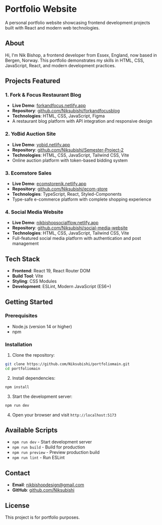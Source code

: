 # Portfolio Website

A personal portfolio website showcasing frontend development projects built with React and modern web technologies.

## About

Hi, I'm Nik Bishop, a frontend developer from Essex, England, now based in Bergen, Norway. This portfolio demonstrates my skills in HTML, CSS, JavaScript, React, and modern development practices.

## Projects Featured

### 1. Fork & Focus Restaurant Blog
- **Live Demo**: [forkandfocus.netlify.app](https://forkandfocus.netlify.app)
- **Repository**: [github.com/Niksubishi/forkandfocusblog](https://github.com/Niksubishi/forkandfocusblog)
- **Technologies**: HTML, CSS, JavaScript, Figma
- A restaurant blog platform with API integration and responsive design

### 2. YoBid Auction Site
- **Live Demo**: [yobid.netlify.app](https://yobid.netlify.app)
- **Repository**: [github.com/Niksubishi/Semester-Project-2](https://github.com/Niksubishi/Semester-Project-2/)
- **Technologies**: HTML, CSS, JavaScript, Tailwind CSS, Vite
- Online auction platform with token-based bidding system

### 3. Ecomstore Sales
- **Live Demo**: [ecomstorenik.netlify.app](https://ecomstorenik.netlify.app)
- **Repository**: [github.com/Niksubishi/ecom-store](https://github.com/Niksubishi/ecom-store/)
- **Technologies**: TypeScript, React, Styled-Components
- Type-safe e-commerce platform with complete shopping experience

### 4. Social Media Website
- **Live Demo**: [nikbishopsocialflow.netlify.app](https://nikbishopsocialflow.netlify.app)
- **Repository**: [github.com/Niksubishi/social-media-website](https://github.com/Niksubishi/social-media-website)
- **Technologies**: HTML, CSS, JavaScript, Tailwind CSS, Vite
- Full-featured social media platform with authentication and post management

## Tech Stack

- **Frontend**: React 19, React Router DOM
- **Build Tool**: Vite
- **Styling**: CSS Modules
- **Development**: ESLint, Modern JavaScript (ES6+)

## Getting Started

### Prerequisites
- Node.js (version 14 or higher)
- npm

### Installation

1. Clone the repository:
```bash
git clone https://github.com/Niksubishi/portfoliomain.git
cd portfoliomain
```

2. Install dependencies:
```bash
npm install
```

3. Start the development server:
```bash
npm run dev
```

4. Open your browser and visit `http://localhost:5173`

## Available Scripts

- `npm run dev` - Start development server
- `npm run build` - Build for production
- `npm run preview` - Preview production build
- `npm run lint` - Run ESLint

## Contact

- **Email**: nikbishopdesign@gmail.com
- **GitHub**: [github.com/Niksubishi](https://github.com/Niksubishi)

## License

This project is for portfolio purposes.